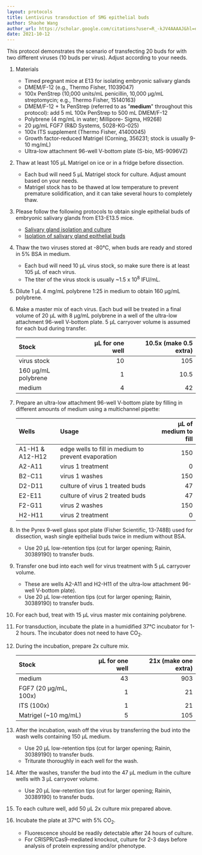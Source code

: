 ```yaml
---
layout: protocols
title: Lentivirus transduction of SMG epithelial buds
author: Shaohe Wang
author_url: https://scholar.google.com/citations?user=R_-kJV4AAAAJ&hl=en
date: 2021-10-12
---
```


This protocol demonstrates the scenario of transfecting 20 buds for with two different viruses (10 buds per virus). Adjust according to your needs.

1. Materials
	- Timed pregnant mice at E13 for isolating embryonic salivary glands
	- DMEM/F-12 (e.g., Thermo Fisher, 11039047)
	- 100x PenStrep (10,000 units/mL penicillin, 10,000 µg/mL streptomycin; e.g., Thermo Fisher, 15140163)
	- DMEM/F-12 + 1x PenStrep (referred to as "__medium__" throughout this protocol): add 5 mL 100x PenStrep to 500 mL DMEM/F-12
	- Polybrene (4 mg/mL in water; Millipore- Sigma, H9268)
	- 20 µg/mL FGF7 (R&D Systems, 5028-KG-025)
	- 100x ITS supplement (Thermo Fisher, 41400045)
	- Growth factor-reduced Matrigel (Corning, 356231; stock is usually 9-10 mg/mL)
	- Ultra-low attachment 96-well V-bottom plate (S-bio, MS-9096VZ)

1. Thaw at least 105 µL Matrigel on ice or in a fridge before dissection.
	- Each bud will need 5 µL Matrigel stock for culture. Adjust amount based on your needs.
	- Matrigel stock has to be thawed at low temperature to prevent premature solidification, and it can take several hours to completely thaw.

1. Please follow the following protocols to obtain single epithelial buds of embryonic salivary glands from E13-E13.5 mice.
	- [Salivary gland isolation and culture](./salivary-gland-isolation-and-culture.html)
	- [Isolation of salivary gland epithelial buds](./isolate-salivary-gland-epithelial-buds.html)

1. Thaw the two viruses stored at -80°C, when buds are ready and stored in 5% BSA in medium.
	- Each bud will need 10 µL virus stock, so make sure there is at least 105 µL of each virus.
	- The titer of the virus stock is usually ~1.5 x 10<sup>8</sup> IFU/mL.

1. Dilute 1 µL 4 mg/mL polybrene 1:25 in medium to obtain 160 µg/mL polybrene.

1. Make a master mix of each virus. Each bud will be treated in a final volume of 20 µL with 8 µg/mL polybrene in a well of the ultra-low attachment 96-well V-bottom plate. 5 µL carryover volume is assumed for each bud during transfer.

	| Stock | µL for one well | 10.5x (make 0.5 extra) |
	|:---|---:|---:|
	| virus stock | 10 |	105 |
	| 160 µg/mL polybrene | 1 | 10.5 |
	| medium | 4	| 42 |

1. Prepare an ultra-low attachment 96-well V-bottom plate by filling in different amounts of medium using a multichannel pipette:

	| Wells | Usage | µL of medium to fill |
	|:---|:---|---:|
	| A1-H1 & A12-H12 | edge wells to fill in medium to prevent evaporation | 150 |
	| A2-A11 | virus 1 treatment | 0 |
	| B2-C11 | virus 1 washes | 150 |
	| D2-D11 | culture of virus 1 treated buds | 47 |
	| E2-E11 | culture of virus 2 treated buds | 47 |
	| F2-G11 | virus 2 washes | 150 |
	| H2-H11 | virus 2 treatment | 0 |

1. In the Pyrex 9-well glass spot plate (Fisher Scientific, 13-748B) used for dissection, wash single epithelial buds twice in medium without BSA.
	- Use 20 µL low-retention tips (cut for larger opening; Rainin, 30389190) to transfer buds.

1. Transfer one bud into each well for virus treatment with 5 µL carryover volume.
	- These are wells A2-A11 and H2-H11 of the ultra-low attachment 96-well V-bottom plate).
	- Use 20 µL low-retention tips (cut for larger opening; Rainin, 30389190) to transfer buds.

1. For each bud, treat with 15 µL virus master mix containing polybrene.

1. For transduction, incubate the plate in a humidified 37°C incubator for 1-2 hours. The incubator does not need to have CO<sub>2</sub>.

1. During the incubation, prepare 2x culture mix.

	| Stock | µL for one well | 21x (make one extra) |
	|:---|---:|---:|
	| medium | 43	| 903 |
	| FGF7 (20 µg/mL, 100x) | 1 |	21 |
	| ITS (100x) | 1 | 21 |
	| Matrigel (~10 mg/mL) | 5 | 105 |

1. After the incubation, wash off the virus by transferring the bud into the wash wells containing 150 µL medium.
	- Use 20 µL low-retention tips (cut for larger opening; Rainin, 30389190) to transfer buds.
	- Triturate thoroughly in each well for the wash.

1. After the washes, transfer the bud into the 47 µL medium in the culture wells with 3 µL carryover volume.
	- Use 20 µL low-retention tips (cut for larger opening; Rainin, 30389190) to transfer buds.

1. To each culture well, add 50 µL 2x culture mix prepared above.

1. Incubate the plate at 37°C with 5% CO<sub>2</sub>.
	- Fluorescence should be readily detectable after 24 hours of culture.
	- For CRISPR/Cas9-mediated knockout, culture for 2-3 days before analysis of protein expressing and/or phenotype.
